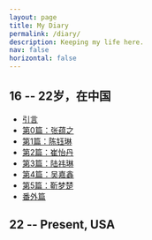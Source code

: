 ```yaml
---
layout: page
title: My Diary
permalink: /diary/
description: Keeping my life here.
nav: false
horizontal: false
---
```


<h2>16 -- 22岁，在中国</h2>

- [引言](/_my_diaries/_love_stories_china/引言.md)
- [第0篇：张蕴之](/_my_diaries/_love_stories_china/第0篇_张蕴之.md)
- [第1篇：陈钰琳](/_my_diaries/_love_stories_china/第1篇_陈钰琳.md)
- [第2篇：崔怡丹](/_my_diaries/_love_stories_china/第2篇_崔怡丹.md)
- [第3篇：陆祎琳](/_my_diaries/_love_stories_china/第3篇_陆祎琳.md)
- [第4篇：吴嘉鑫](/_my_diaries/_love_stories_china/第4篇_吴嘉鑫.md)
- [第5篇：靳梦楚](/_my_diaries/_love_stories_china/第5篇_靳梦楚.md)
- [番外篇](/_my_diaries/_love_stories_china/第5篇_靳梦楚.md)


<h2>22 -- Present, USA</h2>
